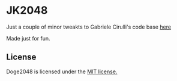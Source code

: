 # JK2048
Just a couple of minor tweakts to Gabriele Cirulli's code base [here](https://github.com/gabrielecirulli/2048)

Made just for fun.


## License
Doge2048 is licensed under the [MIT license.](https://github.com/laferrera/doge2048/blob/master/LICENSE.txt)
